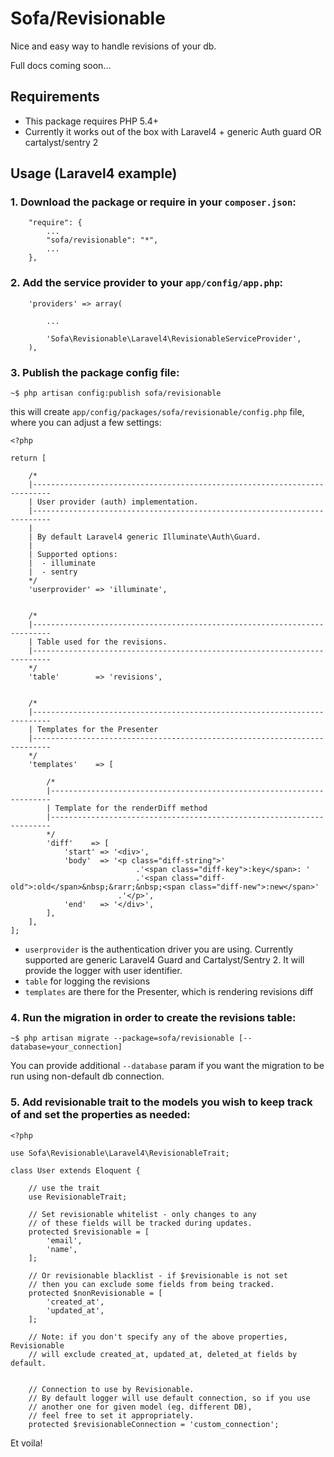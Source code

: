 # Sofa/Revisionable

Nice and easy way to handle revisions of your db.

Full docs coming soon...


## Requirements

* This package requires PHP 5.4+
* Currently it works out of the box with Laravel4 + generic Auth guard OR cartalyst/sentry 2


## Usage (Laravel4 example)

### 1. Download the package or require in your `composer.json`:

```
    "require": {
        ...
        "sofa/revisionable": "*",
        ...
    },

```

### 2. Add the service provider to your `app/config/app.php`:

```
    'providers' => array(

        ...

        'Sofa\Revisionable\Laravel4\RevisionableServiceProvider',
    ),
```

### 3. Publish the package config file:

```
~$ php artisan config:publish sofa/revisionable
```

this will create `app/config/packages/sofa/revisionable/config.php` file, where you can adjust a few settings:

```
<?php

return [

    /*
    |--------------------------------------------------------------------------
    | User provider (auth) implementation.
    |--------------------------------------------------------------------------
    |
    | By default Laravel4 generic Illuminate\Auth\Guard.
    |
    | Supported options:
    |  - illuminate
    |  - sentry
    */
    'userprovider' => 'illuminate',


    /*
    |--------------------------------------------------------------------------
    | Table used for the revisions.
    |--------------------------------------------------------------------------
    */
    'table'        => 'revisions',


    /*
    |--------------------------------------------------------------------------
    | Templates for the Presenter
    |--------------------------------------------------------------------------
    */
    'templates'    => [

        /*
        |----------------------------------------------------------------------
        | Template for the renderDiff method
        |----------------------------------------------------------------------
        */
        'diff'    => [
            'start' => '<div>',
            'body'  => '<p class="diff-string">'
                            .'<span class="diff-key">:key</span>: '
                            .'<span class="diff-old">:old</span>&nbsp;&rarr;&nbsp;<span class="diff-new">:new</span>'
                        .'</p>',
            'end'   => '</div>',
        ],
    ],
];
```

* `userprovider` is the authentication driver you are using. Currently supported are generic Laravel4 Guard and Cartalyst/Sentry 2. It will provide the logger with user identifier.
* `table` for logging the revisions
* `templates` are there for the Presenter, which is rendering revisions diff

### 4. Run the migration in order to create the revisions table:

```
~$ php artisan migrate --package=sofa/revisionable [--database=your_connection]
```

You can provide additional `--database` param if you want the migration to be run using non-default db connection.

### 5. Add revisionable trait to the models you wish to keep track of and set the properties as needed:

```
<?php

use Sofa\Revisionable\Laravel4\RevisionableTrait;

class User extends Eloquent {

    // use the trait
    use RevisionableTrait;

    // Set revisionable whitelist - only changes to any
    // of these fields will be tracked during updates.
    protected $revisionable = [
        'email',
        'name',
    ];

    // Or revisionable blacklist - if $revisionable is not set
    // then you can exclude some fields from being tracked.
    protected $nonRevisionable = [
        'created_at',
        'updated_at',
    ];

    // Note: if you don't specify any of the above properties, Revisionable 
    // will exclude created_at, updated_at, deleted_at fields by default.

    
    // Connection to use by Revisionable.
    // By default logger will use default connection, so if you use
    // another one for given model (eg. different DB), 
    // feel free to set it appropriately.
    protected $revisionableConnection = 'custom_connection';

```


Et voila!